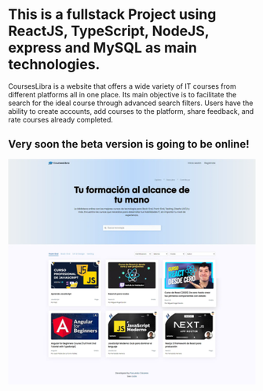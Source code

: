 # This is a fullstack Project using ReactJS, TypeScript, NodeJS, express and MySQL as main technologies.

CoursesLibra is a website that offers a wide variety of IT courses from different platforms all in one place.
Its main objective is to facilitate the search for the ideal course through advanced search
filters. Users have the ability to create accounts, add courses to the platform, share
feedback, and rate courses already completed.
## Very soon the beta version is going to be online!

![imagen de portada de CoursesLibra ](https://raw.githubusercontent.com/facudam/fullstack-courses-app/main/client/public/coursesLibraPortada.webp)
